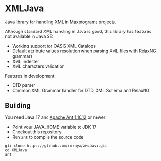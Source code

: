 # XMLJava

Java library for handling XML in [Maxprograms](https://maxprograms.com) projects.

Although standard XML handling in Java is good, this library has features not available in Java SE:

- Working support for [OASIS XML Catalogs](https://www.oasis-open.org/committees/entity/spec.html)
- Default attribute values resolution when parsing XML files with RelaxNG grammars
- XML indenter
- XML characters validation

Features in development:

- DTD parser
- Common XML Grammar handler for DTD, XML Schema and RelaxNG

## Building

You need Java 17 and [Apache Ant 1.10.12](https://ant.apache.org) or newer

- Point your JAVA_HOME variable to JDK 17
- Checkout this repository
- Run `ant` to compile the source code

``` text
git clone https://github.com/rmraya/XMLJava.git
cd XMLJava
ant
```

